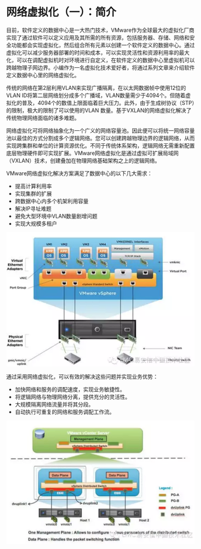 # 网络虚拟化（一）：简介

目前，软件定义的数据中心是一大热门技术，VMware作为全球最大的虚拟化厂商实现了通过软件可以定义应用及其所需的所有资源，包括服务器、存储、网络和安全功能都会实现虚拟化，然后组合所有元素以创建一个软件定义的数据中心。通过虚拟化可以减少服务器部署的时间和成本，可以实现灵活性和资源利用率的最大化，可以在调配虚拟机时对环境进行自定义，在软件定义的数据中心里虚拟机可以跨越物理子网边界。小编作为一名虚拟化技术爱好者，将通过系列文章来介绍软件定义数据中心里的网络虚拟化。

传统的网络在第2层利用VLAN来实现广播隔离，在以太网数据帧中使用12位的VLAN ID将第二层网络划分成多个广播域，VLAN数量需少于4094个。但随着虚拟化的普及，4094个的数值上限面临着巨大压力。此外，由于生成树协议（STP）的限制，极大的限制了可以使用的VLAN 数量。基于VXLAN的网络虚拟化解决了传统物理网络面临的诸多难题。

网络虚拟化可将网络抽象化为一个广义的网络容量池。因此便可以将统一网络容量池以最佳的方式分割成多个逻辑网络。您可以创建跨越物理边界的逻辑网络，从而实现跨集群和单位的计算资源优化。不同于传统体系架构，逻辑网络无需重新配置底层物理硬件即可实现扩展。VMware网络虚拟化是通过虚拟可扩展局域网（VXLAN）技术，创建叠加在物理网络基础架构之上的逻辑网络。

VMware网络虚拟化解决方案满足了数据中心的以下几大需求：

- 提高计算利用率
- 实现集群的扩展
- 跨数据中心内多个机架利用容量
- 解决IP寻址难题
- 避免大型环境中VLAN数量剧增问题
- 实现大规模多租户

![img](pics/2.4.1.1.png)

通过采用网络虚拟化，可以有效的解决这些问题并实现业务优势：

- 加快网络和服务的调配速度，实现业务敏捷性。
- 将逻辑网络与物理网络分离，提供充分的灵活性。
- 大规模隔离网络流量并将其分段。
- 自动执行可重复的网络和服务调配工作流。

![img](pics/2.4.1.2.png)